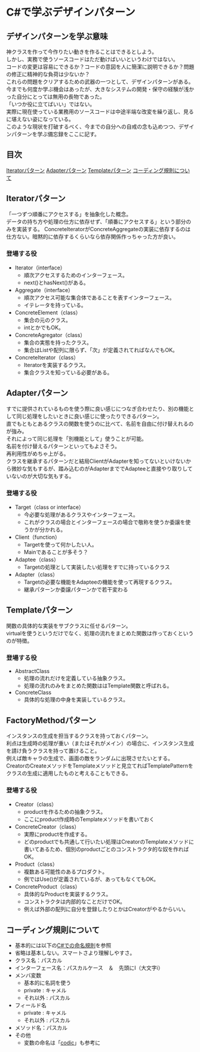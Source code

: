 # C#で学ぶデザインパターン

## デザインパターンを学ぶ意味
神クラスを作って今作りたい動きを作ることはできるとしよう。  
しかし、実務で使うソースコードはただ動けばいいというわけではない。  
コードの変更は容易にできるか？コードの意図を人に簡潔に説明できるか？問題の修正に精神的な負荷は少ないか？  
これらの問題をクリアするための武器の一つとして、デザインパターンがある。  
今までも何度か学ぶ機会はあったが、大きなシステムの開発・保守の経験が浅かった自分にとっては無用の長物であった。  
「いつか役に立てばいい」ではない。  
実際に現在使っている業務用のソースコードは中途半端な改変を繰り返し、見るに堪えない姿になっている。  
このような現状を打破するべく、今までの自分への自戒の念も込めつつ、デザインパターンを学ぶ備忘録をここに記す。  

## 目次
[Iteratorパターン](#teratorパターン)
[Adapterパターン](#adapterパターン)
[Templateパターン](#templateパターン)
[コーディング規則について](#コーディング規則について)

## Iteratorパターン
「一つずつ順番にアクセスする」を抽象化した概念。  
データの持ち方や処理の仕方に依存せず、「順番にアクセスする」という部分のみを実装する。
ConcreteIteratorがConcreteAggregateの実装に依存するのは仕方ない。暗黙的に依存するくらいなら依存関係作っちゃった方が良い。
### 登場する役
- Iterator（interface）  
  - 順次アクセスするためのインターフェース。
  - next()とhasNext()がある。
- Aggregate（interface）  
  - 順次アクセス可能な集合体であることを表すインターフェース。
  - イテレータを持っている。
- ConcreteElement（class）  
  - 集合の元のクラス。
  - intとかでもOK。
- ConcreteAgregator（class）  
  - 集合の実態を持ったクラス。
  - 集合はListや配列に限らず、「次」が定義されてればなんでもOK。
- ConcreteIterator（class）  
  - Iteratorを実装するクラス。
  - 集合クラスを知っている必要がある。

## Adapterパターン
すでに提供されているものを使う際に良い感じにつなぎ合わせたり、別の機能として同じ処理をしたいときに良い感じに使ったりできるパターン。  
直でもともとあるクラスの関数を使うのに比べて、名前を自由に付け替えれるのが強み。  
それによって同じ処理を「別機能として」使うことが可能。  
名前を付け替えるパターンといってもよさそう。  
再利用性がめちゃ上がる。  
クラスを継承するパターンだと結局ClientがAdapterを知ってないといけないから微妙な気もするが、踏み込むのがAdapterまででAdapteeと直接やり取りしていないのが大切な気もする。
### 登場する役
- Target（class or interface）
  - 今必要な処理があるクラスやインターフェース。
  - これがクラスの場合とインターフェースの場合で敬称を使うか委譲を使うかが分かれる。
- Client（function）
  - Targetを使って何かしたい人。
  - Mainであることが多そう？
- Adaptee（class）
  - Targetの処理として実装したい処理をすでに持っているクラス
- Adapter（class）
  - Targetの必要な機能をAdapteeの機能を使って再現するクラス。
  - 継承パターンか委譲パターンかで若干変わる

## Templateパターン
関数の具体的な実装をサブクラスに任せるパターン。  
virtualを使うというだけでなく、処理の流れをまとめた関数は作っておくというのが特徴。
### 登場する役
- AbstractClass
  - 処理の流れだけを定義している抽象クラス。
  - 処理の流れのみをまとめた関数ははTemplate関数と呼ばれる。
- ConcreteClass
  - 具体的な処理の中身を実装しているクラス。

## FactoryMethodパターン
インスタンスの生成を担当するクラスを持っておくパターン。  
利点は生成時の処理が重い（またはそれがメイン）の場合に、インスタンス生成を請け負うクラスを持って置けること。  
例えば敵キャラの生成で、画面の敵をランダムに出現させたいとする。  
CreatorのCreateメソッドをTemplateメソッドと見立てればTemplatePatternをクラスの生成に適用したものと考えることもできる。
### 登場する役
- Creator（class）
  - productを作るための抽象クラス。
  - ここにproduct作成時のTemplateメソッドを書いておく
- ConcreteCreator（class）
  - 実際にproductを作成する。
  - どのproductでも共通して行いたい処理はCreatorのTemplateメソッドに書いてあるため、個別のproductごとのコンストラクタ的な奴を作ればOK。
- Product（class）
  - 複数ある可能性のあるプロダクト。
  - 例ではUse()が定義されているが、あってもなくてもOK。
- ConcreteProduct（class）
  - 具体的なProductを実装するクラス。
  - コンストラクタは内部的なことだけでOK。
  - 例えば外部の配列に自分を登録したりとかはCreatorがやるからいい。


## コーディング規則について
- 基本的には以下の[C#での命名規則](https://marunaka-blog.com/csharp-naming-conventions/5680/#google_vignette)を参照
- 省略は基本しない。スマートさより理解しやすさ。
- クラス名：パスカル
- インターフェース名：パスカルケース　＆　先頭にI（大文字i）
- メンバ変数
  - 基本的に名詞を使う
  - private : キャメル
  - それ以外 : パスカル
- フィールド名
  - private : キャメル
  - それ以外 : パスカル
- メソッド名：パスカル
- その他
  - 変数の命名は「[codic](https://codic.jp/engine)」も参考に